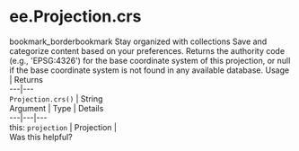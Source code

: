  
#  ee.Projection.crs
bookmark_borderbookmark Stay organized with collections  Save and categorize content based on your preferences.
Returns the authority code (e.g., 'EPSG:4326') for the base coordinate system of this projection, or null if the base coordinate system is not found in any available database.
Usage | Returns  
---|---  
`Projection.crs()` | String  
Argument | Type | Details  
---|---|---  
this: `projection` | Projection |   
Was this helpful?
